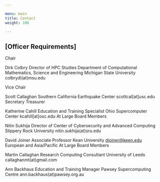 ```yaml
---

menu: main
title: Contact
weight: 100

---
```



## [Officer Requirements]
Chair

Dirk Colbry
Director of HPC Studies
Department of Computational Mathematics, Science and Engineering
Michigan State University
colbrydi(at)msu.edu

Vice Chair

Scott Callaghan
Southern California Earthquake Center
scottcal[at]usc.edu
Secretary Treasurer

Katherine Cahill
Education and Training Specialist
Ohio Supercomputer Center
kcahill[at]osc.edu
At Large Board Members

Nitin Sukhija
Director of Center of Cybersecurity and Advanced Computing
Slippery Rock University
nitin.sukhija(at)sru.edu

David Joiner
Associate Professor
Kean University
djoiner@keen.edu
European and Asia/Pacific At Large Board Members

Martin Callaghan
Research Computing Consultant
University of Leeds
callaghanmt(at)gmail.com

Ann Backhaus
Education and Training Manager
Pawsey Supercomputing Centre
ann.backhaus(at)pawsey.org.au
